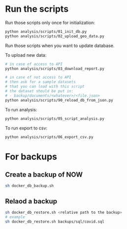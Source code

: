 # Run the scripts

Run those scripts only once for initialization:

```bash
python analysis/scripts/01_init_db.py
python analysis/scripts/02_upload_geo_data.py
```

Run those scripts when you want to update database.

To upload new data:

```bash
# in case of access to API
python analysis/scripts/03_download_report.py
```

```bash
# in case of not access to API
# then ask for a sample datasets
# that you can load with this script
# the dataset should be put in:
# - backup/documents/<whatever>/<file.json>
python analysis/scripts/90_reload_db_from_json.py
```

To run analysis:

```bash
python analysis/scripts/05_script_analysis.py
```

To run export to csv:

```bash
python analysis/scripts/06_export_csv.py
```

# For backups

## Create a backup of NOW
```bash
sh docker_db_backup.sh
```

## Relaod a backup
```bash
sh docker_db_restore.sh <relative path to the backup>
# example
sh docker_db_restore.sh backups/sql/covid.sql 
```